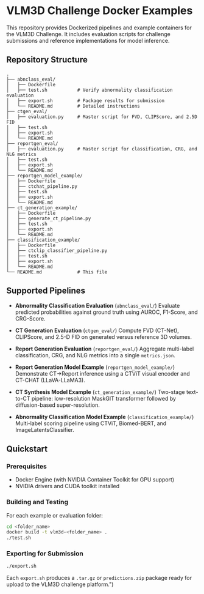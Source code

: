 # VLM3D Challenge Docker Examples

This repository provides Dockerized pipelines and example containers for the VLM3D Challenge. It includes evaluation scripts for challenge submissions and reference implementations for model inference.

## Repository Structure

```text
.
├── abnclass_eval/
│   ├── Dockerfile
│   ├── test.sh           # Verify abnormality classification evaluation
│   ├── export.sh         # Package results for submission
│   └── README.md         # Detailed instructions
├── ctgen_eval/
│   ├── evaluation.py     # Master script for FVD, CLIPScore, and 2.5D FID
│   ├── test.sh
│   ├── export.sh
│   └── README.md
├── reportgen_eval/
│   ├── evaluation.py     # Master script for classification, CRG, and NLG metrics
│   ├── test.sh
│   ├── export.sh
│   └── README.md
├── reportgen_model_example/
│   ├── Dockerfile
│   ├── ctchat_pipeline.py
│   ├── test.sh
│   ├── export.sh
│   └── README.md
├── ct_generation_example/
│   ├── Dockerfile
│   ├── generate_ct_pipeline.py
│   ├── test.sh
│   ├── export.sh
│   └── README.md
├── classification_example/
│   ├── Dockerfile
│   ├── ctclip_classifier_pipeline.py
│   ├── test.sh
│   ├── export.sh
│   └── README.md
└── README.md             # This file
```

## Supported Pipelines

* **Abnormality Classification Evaluation** (`abnclass_eval/`)
  Evaluate predicted probabilities against ground truth using AUROC, F1-Score, and CRG-Score.

* **CT Generation Evaluation** (`ctgen_eval/`)
  Compute FVD (CT-Net), CLIPScore, and 2.5-D FID on generated versus reference 3D volumes.

* **Report Generation Evaluation** (`reportgen_eval/`)
  Aggregate multi-label classification, CRG, and NLG metrics into a single `metrics.json`.

* **Report Generation Model Example** (`reportgen_model_example/`)
  Demonstrate CT→Report inference using a CTViT visual encoder and CT-CHAT (LLaVA-LLaMA3).

* **CT Synthesis Model Example** (`ct_generation_example/`)
  Two-stage text-to-CT pipeline: low-resolution MaskGIT transformer followed by diffusion-based super-resolution.

* **Abnormality Classification Model Example** (`classification_example/`)
  Multi-label scoring pipeline using CTViT, Biomed-BERT, and ImageLatentsClassifier.

## Quickstart

### Prerequisites

* Docker Engine (with NVIDIA Container Toolkit for GPU support)
* NVIDIA drivers and CUDA toolkit installed

### Building and Testing

For each example or evaluation folder:

```bash
cd <folder_name>
docker build -t vlm3d-<folder_name> .
./test.sh
```

### Exporting for Submission

```bash
./export.sh
```

Each `export.sh` produces a `.tar.gz` or `predictions.zip` package ready for upload to the VLM3D challenge platform.")
